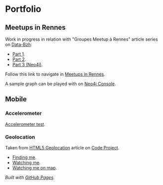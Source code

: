 # Portfolio

## Meetups in Rennes

Work in progress in relation with "Groupes Meetup à Rennes" article series on [Data-Bzh](http://data-bzh.fr/):
- [Part 1](http://data-bzh.fr/groupes-meetup-a-rennes-partie-1/).
- [Part 2](http://data-bzh.fr/groupes-meetup-a-rennes-partie-2/).
- [Part 3 (Neo4j)](http://data-bzh.fr/groupes-meetup-a-rennes-partie-3-neo4j/).

Follow this link to navigate in [Meetups in Rennes](https://michelcaradec.github.io/MeetupRennes/member_to_group/index.html).

A sample graph can be played with on [Neo4j Console](http://console.neo4j.org/?id=l771u9).

## Mobile

### Accelerometer

[Accelerometer test](https://michelcaradec.github.io//Mobile/accelerometer.html).

### Geolocation

Taken from [HTML5 Geolocation](https://www.codeproject.com/Articles/1184757/HTML-Geolocation) article on [Code Project](https://www.codeproject.com/).

- [Finding me](https://michelcaradec.github.io//Mobile/finding_me.html).
- [Watching me](https://michelcaradec.github.io//Mobile/watching_me.html).
- [Watching me on map](https://michelcaradec.github.io//Mobile/watching_on_map.html).

*Built with [GitHub Pages](https://pages.github.com/).*
